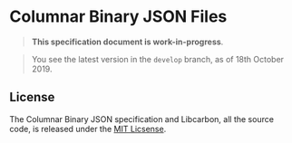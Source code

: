 # Columnar Binary JSON Files

> **This specification document is work-in-progress**. 

> You see the latest version in the `develop` branch, as of 18th October 2019.

## License

The Columnar Binary JSON specification and Libcarbon, all the source code, is released under the [MIT Licsense](https://github.com/jaksonlabs/jakson/blob/master/LICENSE).
